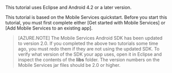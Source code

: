 This tutorial uses Eclipse and Android 4.2 or a later version. 

This tutorial is based on the Mobile Services quickstart. Before you start this tutorial, you must first complete either [Get started with Mobile Services] or [Add Mobile Services to an existing app].

>[AZURE.NOTE] The Mobile Services Android SDK has been updated to version 2.0. If you completed the above two tutorials some time ago, you must redo them if they are not using the updated SDK. To verify what version of the SDK your app uses, open it in Eclipse and inspect the contents of the **libs** folder. The version numbers on the Mobile Services jar files should be 2.0 or higher.
<!--HONumber=35_1-->
